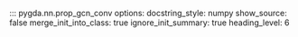::: pygda.nn.prop_gcn_conv
    options:
      docstring_style: numpy
      show_source: false
      merge_init_into_class: true
      ignore_init_summary: true
      heading_level: 6